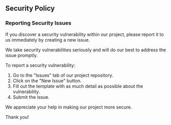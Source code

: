 ## Security Policy

### Reporting Security Issues

If you discover a security vulnerability within our project, please report it to us immediately by creating a new issue.

We take security vulnerabilities seriously and will do our best to address the issue promptly.

To report a security vulnerability:

1. Go to the "Issues" tab of our project repository.
2. Click on the "New Issue" button.
3. Fill out the template with as much detail as possible about the vulnerability.
4. Submit the issue.

We appreciate your help in making our project more secure.

Thank you!
